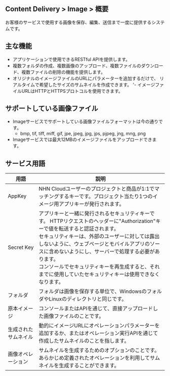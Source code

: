 ## Content Delivery > Image > 概要

お客様のサービスで使用する画像を保存、編集、送信まで一度に提供するシステムです。

## 主な機能

- アプリケーションで使用できるRESTful APIを提供します。
- 複数フォルダの作成、複数画像のアップロード、複数ファイルのダウンロード、複数ファイルの削除の機能を提供します。
- オリジナルのイメージファイルのURLにパラメーターを追加するだけで、 リアルタイムで希望したサイズのサムネイルを作成できます。
'- イメージファイルURLはHTTPとHTTPSプロトコルを使用できます。

## サポートしている画像ファイル

- Imageサービスでサポートしている画像ファイルフォーマットは今の通りです。
	- bmp, tif, tiff, miff, gif, jpe, jpeg, jpg, jps, pjpeg, jng, mng, png
- Imageサービスでは最大12MBのイメージファイルをアップロードできます。

## サービス用語

| 用語 | 説明 |
|---|---|
| AppKey | NHN Cloudユーザーのプロジェクトと商品が1:1でマッチングするキーです。プロジェクト当たり1つのイメージ用アプリキーが発行されます。|
| Secret Key | アプリキーと一緒に発行されるセキュリティキーです。 HTTPリクエストのヘッダーに"Authorization"キーで値を転送すると認証されます。 <br/>セキュリティキーは、外部のユーザーに対しては露出しないように、ウェブページとモバイルアプリのソースに含めないようにし、サーバーで処理する必要があります。 <br/>コンソールでセキュリティキーを再生成すると、それまでに使用していたセキュリティキーは使用できなくなります。 |
| フォルダ | フォルダは画像を保存する単位で、WindowsのフォルダやLinuxのディレクトリと同じです。 |
| 原本イメージ | コンソールまたはAPIを通じて、直接アップロードした画像ファイルのことです。 |
| 生成されたサムネイル | 動的にイメージURLにオペレーションパラメーターを追加するか、またはオペレーション実行APIを通じて作成したサムネイルのことを指します。 |
| 画像オペレーション | サムネイルを生成するためのオプションのことです。あらかじめ定義されたオペレーションを利用してサムネイルを生成することができます。 |
